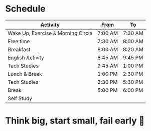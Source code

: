 # Schedule

Activity | From | To
--- | --- | ---
Wake Up, Exercise & Morning Circle | 7:00 AM | 7:30 AM
Free time | 7:30 AM | 8:00 AM
Breakfast | 8:00 AM | 8:20 AM
English Activity | 8:45 AM | 9:45 PM
Tech Studies | 9:45 AM | 1:00 PM
Lunch & Break | 1:00 PM | 2:30 PM
Tech Studies | 2:30 PM | 5:30 PM
Break | 5:00 PM | 6:00 PM
Self Study | |

# Think big, start small, fail early 🙂
